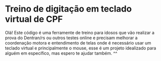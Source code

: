 # Treino de digitação em teclado virtual de CPF

Olá! Este código é uma ferramente de treino para idosos que vão realizar a prova do Dentran/rs ou outros testes online e precisam melhorar a coordenação motora e entendimento de telas onde é necessário usar um teclado virtual e principalmente o mouse, esse é um projeto idealizado para alguém em específico, mas espero te ajudar também. ^^